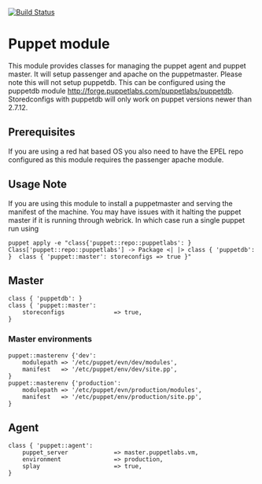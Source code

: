 [![Build Status](https://travis-ci.org/stephenrjohnson/puppetlabs-puppet.png)](https://travis-ci.org/stephenrjohnson/puppetlabs-puppet)
# Puppet module #

This module provides classes for managing the puppet agent and puppet master. 
It will setup passenger and apache on the puppetmaster. Please note this will 
not setup puppetdb. This can be configured using the puppetdb module 
http://forge.puppetlabs.com/puppetlabs/puppetdb. Storedconfigs with puppetdb 
will only work on puppet versions newer than 2.7.12.

## Prerequisites ##
If you are using a red hat based OS you also need to have the EPEL repo configured
as this module requires the passenger apache module.

## Usage Note ##

If you are using this module to install a puppetmaster and serving the manifest of 
the machine. You may have issues with it halting the puppet master if it is 
running through webrick. In which case run a single puppet run using

    puppet apply -e "class{'puppet::repo::puppetlabs': } Class['puppet::repo::puppetlabs'] -> Package <| |> class { 'puppetdb': }  class { 'puppet::master': storeconfigs => true }"

## Master ##
    class { 'puppetdb': }
    class { 'puppet::master':
        storeconfigs              => true,
    }

### Master environments ###
    puppet::masterenv {'dev':
        modulepath => '/etc/puppet/evn/dev/modules',
        manifest   => '/etc/puppet/env/dev/site.pp',
    }
    puppet::masterenv {'production':
        modulepath => '/etc/puppet/evn/production/modules',
        manifest   => '/etc/puppet/env/production/site.pp',
    }

## Agent ##
    class { 'puppet::agent':
        puppet_server             => master.puppetlabs.vm,
        environment               => production,
        splay                     => true,
    }
